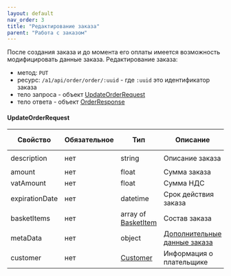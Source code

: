 ```yaml
---
layout: default
nav_order: 3
title: "Редактирование заказа"
parent: "Работа с заказом"
---
```


После создания заказа и до момента его оплаты имеется возможность модифицировать данные заказа.
Редактирование заказа:
- метод: `PUT`
- ресурс: `/a1/api/order/order/:uuid` - где `:uuid` это идентификатор заказа 
- тело запроса - объект [UpdateOrderRequest](#updateorderrequest)
- тело ответа - объект [OrderResponse](/docs/order-create/#orderresponse)


#### UpdateOrderRequest

| Свойство        | Обязательное | Тип                                 | Описание                                              | Пример значения
| --------------- | -------------|------------------------------------ | ----------------------------------------------------- | ----------------
| description     | нет          | string                              | Описание заказа                                       | `Оплата номера в отеле`
| amount          | нет          | float                               | Сумма заказа                                          | `19658.45`
| vatAmount       | нет          | float                               | Сумма НДС                                             | `156.56`
| expirationDate  | нет          | datetime                            | Срок действия заказа                                  | `2020-12-22T00:00:00+00:00`
| basketItems     | нет          | array of [BasketItem](/docs/order-create/#basketitem)  | Состав заказа                      |
| metaData        | нет          | object                              | [Дополнительные данные заказа](/docs/order-metadata/) |
| customer        | нет          | [Customer](/docs/order-create/#customer)               | Информация о плательщике           |

